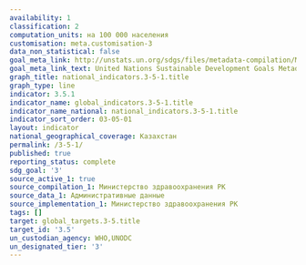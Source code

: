 ```yaml
---
availability: 1
classification: 2
computation_units: на 100 000 населения
customisation: meta.customisation-3
data_non_statistical: false
goal_meta_link: http://unstats.un.org/sdgs/files/metadata-compilation/Metadata-Goal-3.pdf
goal_meta_link_text: United Nations Sustainable Development Goals Metadata (pdf 865kB)
graph_title: national_indicators.3-5-1.title
graph_type: line
indicator: 3.5.1
indicator_name: global_indicators.3-5-1.title
indicator_name_national: national_indicators.3-5-1.title
indicator_sort_order: 03-05-01
layout: indicator
national_geographical_coverage: Казахстан
permalink: /3-5-1/
published: true
reporting_status: complete
sdg_goal: '3'
source_active_1: true
source_compilation_1: Министерство здравоохранения РК
source_data_1: Административные данные
source_implementation_1: Министерство здравоохранения РК
tags: []
target: global_targets.3-5.title
target_id: '3.5'
un_custodian_agency: WHO,UNODC
un_designated_tier: '3'
---
```

